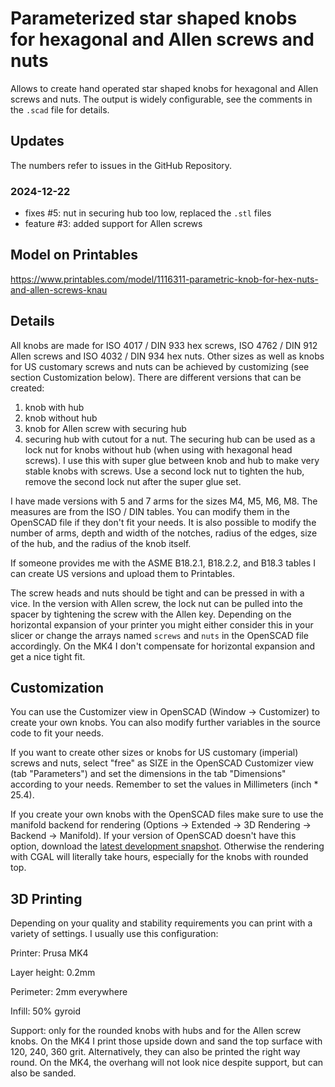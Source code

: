 # Parameterized star shaped knobs for hexagonal and Allen screws and nuts

Allows to create hand operated star shaped knobs for hexagonal and Allen screws and nuts.
The output is widely configurable, see the comments in the `.scad` file for details.

## Updates
The numbers refer to issues in the GitHub Repository.

### 2024-12-22
* fixes #5: nut in securing hub too low, replaced the `.stl` files
* feature #3: added support for Allen screws

## Model on Printables

https://www.printables.com/model/1116311-parametric-knob-for-hex-nuts-and-allen-screws-knau

## Details
All knobs are made for ISO 4017 / DIN 933 hex screws, ISO 4762 / DIN 912 Allen screws and ISO 4032 / DIN 934 hex nuts. Other sizes as well as knobs for US customary screws and nuts can be achieved by customizing (see section Customization below). There are different versions that can be created:

1. knob with hub
1. knob without hub
1. knob for Allen screw with securing hub
1. securing hub with cutout for a nut. The securing hub can be used as a lock nut for knobs without hub (when using with hexagonal head screws). I use this with super glue between knob and hub to make very stable knobs with screws. Use a second lock nut to tighten the hub, remove the second lock nut after the super glue set.

I have made versions with 5 and 7 arms for the sizes M4, M5, M6, M8. The measures are from the ISO / DIN tables. You can modify them in the OpenSCAD file if they don't fit your needs. It is also possible to modify the number of arms, depth and width of the notches, radius of the edges, size of the hub, and the radius of the knob itself.

If someone provides me with the ASME B18.2.1, B18.2.2, and B18.3 tables I can create US versions and upload them to Printables.

The screw heads and nuts should be tight and can be pressed in with a vice. In the version with Allen screw, the lock nut can be pulled into the spacer by tightening the screw with the Allen key. Depending on the horizontal expansion of your printer you might either consider this in your slicer or change the arrays named `screws` and `nuts` in the OpenSCAD file accordingly. On the MK4 I don't compensate for horizontal expansion and get a nice tight fit.

## Customization
You can use the Customizer view in OpenSCAD (Window -> Customizer) to create your own knobs. You can also modify further variables in the source code to fit your needs.

If you want to create other sizes or knobs for US customary (imperial) screws and nuts, select "free" as SIZE in the OpenSCAD Customizer view (tab "Parameters") and set the dimensions in the tab "Dimensions" according to your needs. Remember to set the values in Millimeters (inch * 25.4).

If you create your own knobs with the OpenSCAD files make sure to use the manifold backend for rendering (Options -> Extended -> 3D Rendering -> Backend -> Manifold). If your version of OpenSCAD doesn't have this option, download the [latest development snapshot](https://openscad.org/downloads.html#snapshots). Otherwise the rendering with CGAL will literally take hours, especially for the knobs with rounded top.

## 3D Printing

Depending on your quality and stability requirements you can print with a variety of settings. I usually use this configuration:

Printer: Prusa MK4

Layer height: 0.2mm

Perimeter: 2mm everywhere

Infill: 50% gyroid

Support: only for the rounded knobs with hubs and for the Allen screw knobs. On the MK4 I print those upside down and sand the top surface with 120, 240, 360 grit. Alternatively, they can also be printed the right way round. On the MK4, the overhang will not look nice despite support, but can also be sanded.
